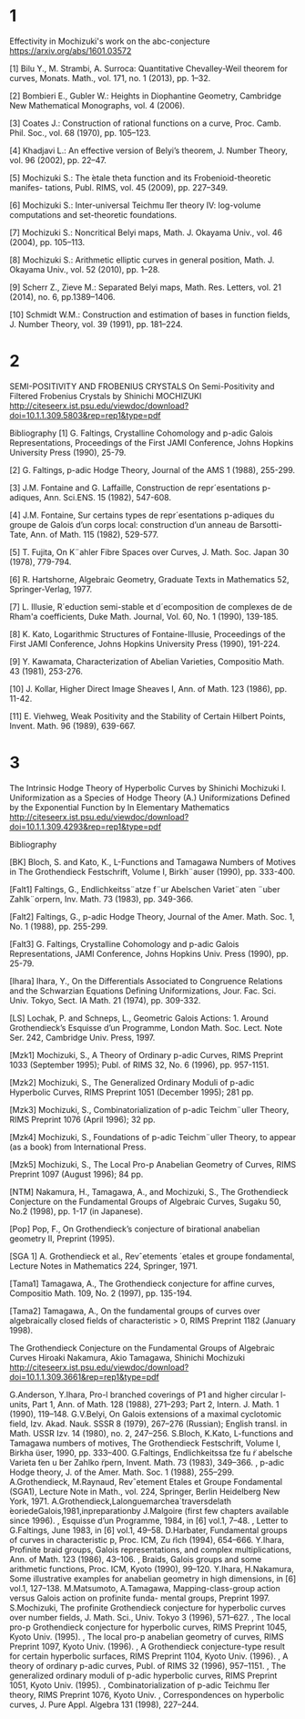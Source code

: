 
# 1
Effectivity in Mochizuki's work on the abc-conjecture
https://arxiv.org/abs/1601.03572

[1] Bilu Y., M. Strambi, A. Surroca: Quantitative Chevalley-Weil theorem for curves, Monats. Math., vol. 171, no. 1 (2013), pp. 1–32.

[2] Bombieri E., Gubler W.: Heights in Diophantine Geometry, Cambridge New Mathematical Monographs, vol. 4 (2006).

[3] Coates J.: Construction of rational functions on a curve, Proc. Camb. Phil. Soc., vol. 68 (1970), pp. 105–123.

[4] Khadjavi L.: An effective version of Belyi’s theorem, J. Number Theory, vol. 96 (2002), pp. 22–47.

[5] Mochizuki S.: The  ́etale theta function and its Frobenioid-theoretic manifes- tations, Publ. RIMS, vol. 45 (2009), pp. 227–349.

[6] Mochizuki S.: Inter-universal Teichmu ̈ller theory IV: log-volume computations and set-theoretic foundations.

[7] Mochizuki S.: Noncritical Belyi maps, Math. J. Okayama Univ., vol. 46 (2004), pp. 105–113.

[8] Mochizuki S.: Arithmetic elliptic curves in general position, Math. J. Okayama Univ., vol. 52 (2010), pp. 1–28.

[9] Scherr Z., Zieve M.: Separated Belyi maps, Math. Res. Letters, vol. 21 (2014), no. 6, pp.1389–1406.

[10] Schmidt W.M.: Construction and estimation of bases in function fields, J. Number Theory, vol. 39 (1991), pp. 181–224.

# 2
SEMI-POSITIVITY AND FROBENIUS CRYSTALS
On Semi-Positivity and Filtered Frobenius Crystals
by Shinichi MOCHIZUKI
http://citeseerx.ist.psu.edu/viewdoc/download?doi=10.1.1.309.5803&rep=rep1&type=pdf

Bibliography
[1] G. Faltings, Crystalline Cohomology and p-adic Galois Representations, Proceedings of the First JAMI Conference, Johns Hopkins University Press (1990), 25-79.

[2] G. Faltings, p-adic Hodge Theory, Journal of the AMS 1 (1988), 255-299.

[3] J.M. Fontaine and G. Laffaille, Construction de repr´esentations p-adiques, Ann. Sci.ENS. 15 (1982), 547-608.

[4] J.M. Fontaine, Sur certains types de repr´esentations p-adiques du groupe de Galois d’un corps local: construction d’un anneau de Barsotti-Tate, Ann. of Math. 115 (1982), 529-577.

[5] T. Fujita, On K¨ahler Fibre Spaces over Curves, J. Math. Soc. Japan 30 (1978), 779-794.

[6] R. Hartshorne, Algebraic Geometry, Graduate Texts in Mathematics 52, Springer-Verlag, 1977.

[7] L. Illusie, R´eduction semi-stable et d´ecomposition de complexes de de Rham'a coefficients, Duke Math. Journal, Vol. 60, No. 1 (1990), 139-185.

[8] K. Kato, Logarithmic Structures of Fontaine-Illusie, Proceedings of the First JAMI Conference, Johns Hopkins University Press (1990), 191-224.

[9] Y. Kawamata, Characterization of Abelian Varieties, Compositio Math. 43 (1981), 253-276.

[10] J. Kollar, Higher Direct Image Sheaves I, Ann. of Math. 123 (1986), pp. 11-42.

[11] E. Viehweg, Weak Positivity and the Stability of Certain Hilbert Points, Invent. Math. 96 (1989), 639-667.


# 3 
The Intrinsic Hodge Theory of Hyperbolic Curves by Shinichi Mochizuki I. Uniformization as a Species of Hodge Theory (A.) Uniformizations Defined by the Exponential Function by In Elementary Mathematics
http://citeseerx.ist.psu.edu/viewdoc/download?doi=10.1.1.309.4293&rep=rep1&type=pdf

Bibliography

[BK] Bloch, S. and Kato, K., L-Functions and Tamagawa Numbers of Motives in The Grothendieck Festschrift, Volume I, Birkh¨auser (1990), pp. 333-400.

[Falt1] Faltings, G., Endlichkeitss¨atze f¨ur Abelschen Variet¨aten ¨uber Zahlk¨orpern, Inv. Math. 73 (1983), pp. 349-366.

[Falt2] Faltings, G., p-adic Hodge Theory, Journal of the Amer. Math. Soc. 1, No. 1 (1988), pp. 255-299.

[Falt3] G. Faltings, Crystalline Cohomology and p-adic Galois Representations, JAMI Conference, Johns Hopkins Univ. Press (1990), pp. 25-79.

[Ihara] Ihara, Y., On the Differentials Associated to Congruence Relations and the Schwarzian Equations Defining Uniformizations, Jour. Fac. Sci. Univ. Tokyo, Sect. IA Math. 21 (1974), pp. 309-332.

[LS] Lochak, P. and Schneps, L., Geometric Galois Actions: 1. Around Grothendieck’s Esquisse d’un Programme, London Math. Soc. Lect. Note Ser. 242, Cambridge Univ. Press, 1997.

[Mzk1] Mochizuki, S., A Theory of Ordinary p-adic Curves, RIMS Preprint 1033 (September 1995); Publ. of RIMS 32, No. 6 (1996), pp. 957-1151.

[Mzk2] Mochizuki, S., The Generalized Ordinary Moduli of p-adic Hyperbolic Curves, RIMS Preprint 1051 (December 1995); 281 pp.

[Mzk3] Mochizuki, S., Combinatorialization of p-adic Teichm¨uller Theory, RIMS Preprint 1076 (April 1996); 32 pp.

[Mzk4] Mochizuki, S., Foundations of p-adic Teichm¨uller Theory, to appear (as a book) from International Press.

[Mzk5] Mochizuki, S., The Local Pro-p Anabelian Geometry of Curves, RIMS Preprint 1097 (August 1996); 84 pp.

[NTM] Nakamura, H., Tamagawa, A., and Mochizuki, S., The Grothendieck Conjecture on the Fundamental Groups of Algebraic Curves, Sugaku 50, No.2 (1998), pp. 1-17 (in Japanese).

[Pop] Pop, F., On Grothendieck’s conjecture of birational anabelian geometry II, Preprint (1995).

[SGA 1] A. Grothendieck et al., Revˆetements ´etales et groupe fondamental, Lecture Notes in Mathematics 224, Springer, 1971.

[Tama1] Tamagawa, A., The Grothendieck conjecture for affine curves, Compositio Math. 109, No. 2 (1997), pp. 135-194.

[Tama2] Tamagawa, A., On the fundamental groups of curves over algebraically closed fields of characteristic > 0, RIMS Preprint 1182 (January 1998).


The Grothendieck Conjecture on the Fundamental Groups of Algebraic Curves
Hiroaki Nakamura, Akio Tamagawa, Shinichi Mochizuki
http://citeseerx.ist.psu.edu/viewdoc/download?doi=10.1.1.309.3661&rep=rep1&type=pdf


G.Anderson, Y.Ihara, Pro-l branched coverings of P1 and higher circular l-units, Part 1, Ann. of Math. 128 (1988), 271–293; Part 2, Intern. J. Math. 1 (1990), 119–148.
G.V.Belyi, On Galois extensions of a maximal cyclotomic field, Izv. Akad. Nauk. SSSR 8 (1979), 267–276 (Russian); English transl. in Math. USSR Izv. 14 (1980), no. 2, 247–256.
S.Bloch, K.Kato, L-functions and Tamagawa numbers of motives, The Grothendieck Festschrift, Volume I, Birkha ̈user, 1990, pp. 333–400.
G.Faltings, Endlichkeitssa ̈tze fu ̈r abelsche Varieta ̈ten u ̈ber Zahlko ̈rpern, Invent. Math. 73 (1983), 349–366.
, p-adic Hodge theory, J. of the Amer. Math. Soc. 1 (1988), 255–299.
A.Grothendieck, M.Raynaud, Revˆetement Etales et Groupe Fondamental (SGA1), Lecture Note in Math., vol. 224, Springer, Berlin Heidelberg New York, 1971. A.Grothendieck,Lalonguemarchea`traversdelath ́eoriedeGalois,1981,inpreparationby J.Malgoire (first few chapters available since 1996).
, Esquisse d’un Programme, 1984, in [6] vol.1, 7–48.
, Letter to G.Faltings, June 1983, in [6] vol.1, 49–58.
D.Harbater, Fundamental groups of curves in characteristic p, Proc. ICM, Zu ̈rich (1994), 654–666. Y.Ihara, Profinite braid groups, Galois representations, and complex multiplications, Ann. of Math. 123 (1986), 43–106.
, Braids, Galois groups and some arithmetic functions, Proc. ICM, Kyoto (1990), 99–120. Y.Ihara, H.Nakamura, Some illustrative examples for anabelian geometry in high dimensions, in [6] vol.1, 127–138.
M.Matsumoto, A.Tamagawa, Mapping-class-group action versus Galois action on profinite funda- mental groups, Preprint 1997.
S.Mochizuki, The profinite Grothendieck conjecture for hyperbolic curves over number fields, J. Math. Sci., Univ. Tokyo 3 (1996), 571–627.
, The local pro-p Grothendieck conjecture for hyperbolic curves, RIMS Preprint 1045, Kyoto Univ. (1995).
, The local pro-p anabelian geometry of curves, RIMS Preprint 1097, Kyoto Univ. (1996).
, A Grothendieck conjecture-type result for certain hyperbolic surfaces, RIMS Preprint 1104, Kyoto Univ. (1996).
, A theory of ordinary p-adic curves, Publ. of RIMS 32 (1996), 957–1151.
, The generalized ordinary moduli of p-adic hyperbolic curves, RIMS Preprint 1051, Kyoto Univ. (1995).
, Combinatorialization of p-adic Teichmu ̈ller theory, RIMS Preprint 1076, Kyoto Univ. , Correspondences on hyperbolic curves, J. Pure Appl. Algebra 131 (1998), 227–244.
